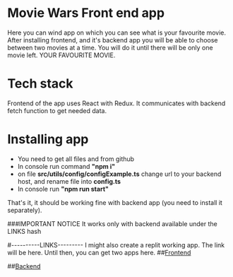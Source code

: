 # Movie Wars Front end app
Here you can wind app on which you can see what is your favourite movie. After installing frontend, and it's backend app you will be able to choose between two movies at a time. You will do it until there will be only one movie left. YOUR FAVOURITE MOVIE.

# Tech stack
Frontend of the app uses React with Redux. It communicates with backend fetch function to get needed data.

# Installing app
* You need to get all files and from github
* In console run command **"npm i"**
* on file **src/utils/config/configExample.ts** change url to your backend host, and rename file into **config.ts** 
* In console run **"npm run start"**

That's it, it should be working fine with backend app (you need to install it separately).

###IMPORTANT NOTICE
It works only with backend available under the LINKS hash 

#----------LINKS---------
I might also create a replit working app. The link will be here. Until then, you can get two apps here.
##[Frontend](https://github.com/iwomipl/Movie-Wars-Front)

##[Backend](https://github.com/iwomipl/Movie-Wars-Back)